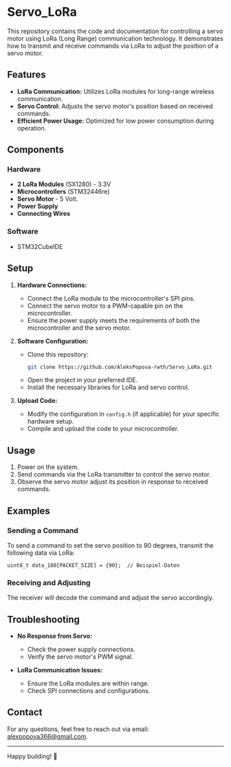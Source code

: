 # Servo_LoRa

This repository contains the code and documentation for controlling a servo motor using LoRa (Long Range) communication technology. It demonstrates how to transmit and receive commands via LoRa to adjust the position of a servo motor.

## Features

- **LoRa Communication:** Utilizes LoRa modules for long-range wireless communication.
- **Servo Control:** Adjusts the servo motor's position based on received commands.
- **Efficient Power Usage:** Optimized for low power consumption during operation.

## Components

### Hardware
- **2 LoRa Modules** (SX1280) - 3.3V
- **Microcontrollers** (STM32446re)
- **Servo Motor** - 5 Volt.
- **Power Supply**
- **Connecting Wires**

### Software
- STM32CubeIDE

## Setup

1. **Hardware Connections:**
   - Connect the LoRa module to the microcontroller's SPI pins.
   - Connect the servo motor to a PWM-capable pin on the microcontroller.
   - Ensure the power supply meets the requirements of both the microcontroller and the servo motor.

2. **Software Configuration:**
   - Clone this repository:
     ```bash
     git clone https://github.com/AleksPopova-rwth/Servo_LoRa.git
     ```
   - Open the project in your preferred IDE.
   - Install the necessary libraries for LoRa and servo control.

3. **Upload Code:**
   - Modify the configuration in `config.h` (if applicable) for your specific hardware setup.
   - Compile and upload the code to your microcontroller.

## Usage

1. Power on the system.
2. Send commands via the LoRa transmitter to control the servo motor.
3. Observe the servo motor adjust its position in response to received commands.

## Examples

### Sending a Command
To send a command to set the servo position to 90 degrees, transmit the following data via LoRa:
```
uint8_t data_180[PACKET_SIZE] = {90};  // Beispiel-Daten
```

### Receiving and Adjusting
The receiver will decode the command and adjust the servo accordingly.

## Troubleshooting

- **No Response from Servo:**
  - Check the power supply connections.
  - Verify the servo motor's PWM signal.

- **LoRa Communication Issues:**
  - Ensure the LoRa modules are within range.
  - Check SPI connections and configurations.


## Contact
For any questions, feel free to reach out via email: alexpopova366@gmail.com.

---

Happy building! 🎉
